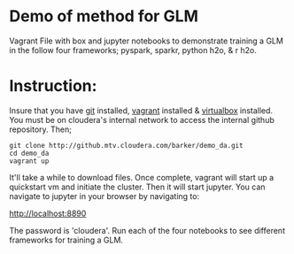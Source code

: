 # Demo of method for GLM
Vagrant File with box and jupyter notebooks to demonstrate training a GLM in the follow four frameworks; pyspark, sparkr, python h2o, & r h2o. 

# Instruction:
Insure that you have [git](https://git-scm.com/downloads) installed, [vagrant](https://www.vagrantup.com/) installed & [virtualbox](https://www.virtualbox.org/) installed. You must be on cloudera's internal network to access the internal github repository. Then;

    git clone http://github.mtv.cloudera.com/barker/demo_da.git
    cd demo_da
    vagrant up

It'll take a while to download files. Once complete, vagrant will start up a quickstart vm and initiate the cluster. Then it will start jupyter. You can navigate to jupyter in your browser by navigating to:

[http://localhost:8890](http://localhost:8890)

The password is 'cloudera'. Run each of the four notebooks to see different frameworks for training a GLM.
